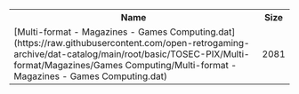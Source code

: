 <table>
<tr><th>Name</th><th>Size</th></tr>
<tr><td>[Multi-format - Magazines - Games Computing.dat](https://raw.githubusercontent.com/open-retrogaming-archive/dat-catalog/main/root/basic/TOSEC-PIX/Multi-format/Magazines/Games Computing/Multi-format - Magazines - Games Computing.dat)</td><td>2081</td></tr>
</table>
